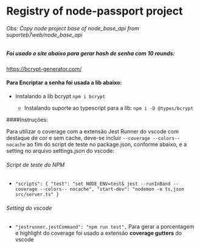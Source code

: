 # Registry of node-passport project

###### Obs: Copy node project base of node_base_api from suporteb7web/node_base_api
##### Foi usado o site abaixo para gerar hash de senha com 10 rounds:

https://bcrypt-generator.com/

> 

####  Para Encriptar a senha foi usada a lib abaixo:

  - Instalando a lib bcrypt
    `npm i bcrypt`

      - Instalando suporte ao typescript para a lib:
        `npm i -D @types/bcrypt`

####Instruções:

Para utilizar o coverage com a extensão Jest Runner do vscode com destaque de cor e sem cache, deve-se incluir `--coverage --colors-- nocache` ao fim do script de teste no package.json, conforme abaixo, e a setting no arquivo settings.json do vscode:
  ###### Script de teste do NPM
   - `"scripts": {
    "test": "set NODE_ENV=test& jest --runInBand --coverage --colors-- nocache",
    "start-dev": "nodemon -e ts,json src/server.ts"
  }`
  ###### Setting do vscode
 - `"jestrunner.jestCommand": "npm run test",`
Para gerar a porcentagem e highlight do coverage foi usado a extensão **coverage gutters** do vscode